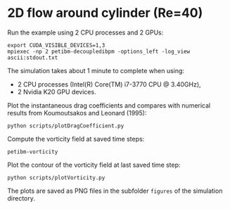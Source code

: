 # 2D flow around cylinder (Re=40)

Run the example using 2 CPU processes and 2 GPUs:

```
export CUDA_VISIBLE_DEVICES=1,3
mpiexec -np 2 petibm-decoupledibpm -options_left -log_view ascii:stdout.txt
```

The simulation takes about 1 minute to complete when using:
- 2 CPU processes (Intel(R) Core(TM) i7-3770 CPU @ 3.40GHz),
- 2 Nvidia K20 GPU devices.

Plot the instantaneous drag coefficients and compares with numerical results
from Koumoutsakos and Leonard (1995):

```
python scripts/plotDragCoefficient.py
```

Compute the vorticity field at saved time steps:

```
petibm-vorticity
```

Plot the contour of the vorticity field at last saved time step:

```
python scripts/plotVorticity.py
```

The plots are saved as PNG files in the subfolder `figures` of the simulation
directory.
